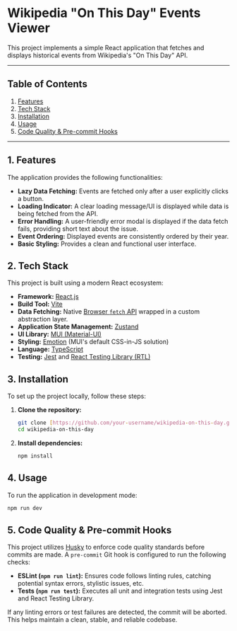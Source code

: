 # Wikipedia "On This Day" Events Viewer

This project implements a simple React application that fetches and displays historical events from Wikipedia's "On This Day" API.

---

## Table of Contents

1.  [Features](#features)
2.  [Tech Stack](#tech-stack)
3.  [Installation](#installation)
4.  [Usage](#usage)
5.  [Code Quality & Pre-commit Hooks](#code-quality--pre-commit-hooks)

---

## 1. Features

The application provides the following functionalities:

- **Lazy Data Fetching:** Events are fetched only after a user explicitly clicks a button.
- **Loading Indicator:** A clear loading message/UI is displayed while data is being fetched from the API.
- **Error Handling:** A user-friendly error modal is displayed if the data fetch fails, providing short text about the issue.
- **Event Ordering:** Displayed events are consistently ordered by their year.
- **Basic Styling:** Provides a clean and functional user interface.

## 2. Tech Stack

This project is built using a modern React ecosystem:

- **Framework:** [React.js](https://react.dev/)
- **Build Tool:** [Vite](https://vitejs.dev/)
- **Data Fetching:** Native [Browser `fetch` API](https://developer.mozilla.org/en-US/docs/Web/API/Fetch_API) wrapped in a custom abstraction layer.
- **Application State Management:** [Zustand](https://zustand-zustand.netlify.app/)
- **UI Library:** [MUI (Material-UI)](https://mui.com/)
- **Styling:** [Emotion](https://emotion.sh/docs/introduction) (MUI's default CSS-in-JS solution)
- **Language:** [TypeScript](https://www.typescriptlang.org/)
- **Testing:** [Jest](https://jestjs.io/) and [React Testing Library (RTL)](https://testing-library.com/react/)

## 3. Installation

To set up the project locally, follow these steps:

1.  **Clone the repository:**
    ```bash
    git clone [https://github.com/your-username/wikipedia-on-this-day.git](https://github.com/your-username/wikipedia-on-this-day.git)
    cd wikipedia-on-this-day
    ```
2.  **Install dependencies:**
    ```bash
    npm install
    ```

## 4. Usage

To run the application in development mode:

```bash
npm run dev
```

## 5. Code Quality & Pre-commit Hooks

This project utilizes [Husky](https://typicode.github.io/husky/) to enforce code quality standards before commits are made. A `pre-commit` Git hook is configured to run the following checks:

- **ESLint (`npm run lint`):** Ensures code follows linting rules, catching potential syntax errors, stylistic issues, etc.
- **Tests (`npm run test`):** Executes all unit and integration tests using Jest and React Testing Library.

If any linting errors or test failures are detected, the commit will be aborted. This helps maintain a clean, stable, and reliable codebase.
